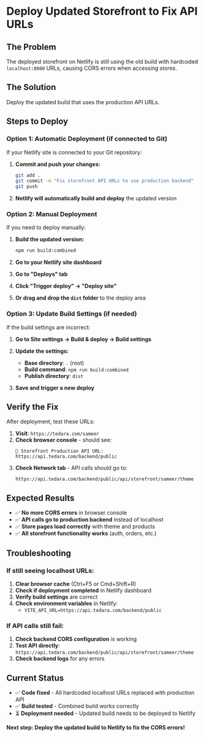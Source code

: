 # Deploy Updated Storefront to Fix API URLs

## The Problem
The deployed storefront on Netlify is still using the old build with hardcoded `localhost:8000` URLs, causing CORS errors when accessing stores.

## The Solution
Deploy the updated build that uses the production API URLs.

## Steps to Deploy

### Option 1: Automatic Deployment (if connected to Git)
If your Netlify site is connected to your Git repository:

1. **Commit and push your changes:**
   ```bash
   git add .
   git commit -m "Fix storefront API URLs to use production backend"
   git push
   ```

2. **Netlify will automatically build and deploy** the updated version

### Option 2: Manual Deployment
If you need to deploy manually:

1. **Build the updated version:**
   ```bash
   npm run build:combined
   ```

2. **Go to your Netlify site dashboard**

3. **Go to "Deploys" tab**

4. **Click "Trigger deploy" → "Deploy site"**

5. **Or drag and drop the `dist` folder** to the deploy area

### Option 3: Update Build Settings (if needed)
If the build settings are incorrect:

1. **Go to Site settings → Build & deploy → Build settings**

2. **Update the settings:**
   - **Base directory**: `.` (root)
   - **Build command**: `npm run build:combined`
   - **Publish directory**: `dist`

3. **Save and trigger a new deploy**

## Verify the Fix

After deployment, test these URLs:

1. **Visit**: `https://tedara.com/sameer`
2. **Check browser console** - should see:
   ```
   🚀 Storefront Production API URL: https://api.tedara.com/backend/public
   ```
3. **Check Network tab** - API calls should go to:
   ```
   https://api.tedara.com/backend/public/api/storefront/sameer/theme
   ```

## Expected Results

- ✅ **No more CORS errors** in browser console
- ✅ **API calls go to production backend** instead of localhost
- ✅ **Store pages load correctly** with theme and products
- ✅ **All storefront functionality works** (auth, orders, etc.)

## Troubleshooting

### If still seeing localhost URLs:
1. **Clear browser cache** (Ctrl+F5 or Cmd+Shift+R)
2. **Check if deployment completed** in Netlify dashboard
3. **Verify build settings** are correct
4. **Check environment variables** in Netlify:
   - `VITE_API_URL=https://api.tedara.com/backend/public`

### If API calls still fail:
1. **Check backend CORS configuration** is working
2. **Test API directly**: `https://api.tedara.com/backend/public/api/storefront/sameer/theme`
3. **Check backend logs** for any errors

## Current Status
- ✅ **Code fixed** - All hardcoded localhost URLs replaced with production API
- ✅ **Build tested** - Combined build works correctly
- ⏳ **Deployment needed** - Updated build needs to be deployed to Netlify

**Next step: Deploy the updated build to Netlify to fix the CORS errors!**
